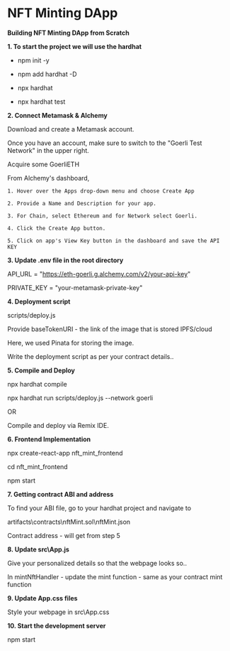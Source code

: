 # NFT Minting DApp

**Building NFT Minting DApp from Scratch**

**1. To start the project we will use the hardhat** 

  - npm init -y

  - npm add hardhat -D

  - npx hardhat

  - npx hardhat test

**2. Connect Metamask & Alchemy** 

  Download and create a Metamask account.

  Once you have an account, make sure to switch to the "Goerli Test Network" in the upper right.

  Acquire some GoerliETH
  

  From Alchemy's dashboard,

    1. Hover over the Apps drop-down menu and choose Create App

    2. Provide a Name and Description for your app.

    3. For Chain, select Ethereum and for Network select Goerli.

    4. Click the Create App button.

    5. Click on app's View Key button in the dashboard and save the API KEY

**3. Update .env file in the root directory** 

  API\_URL = "https://eth-goerli.g.alchemy.com/v2/your-api-key"

  PRIVATE\_KEY = "your-metamask-private-key"

**4. Deployment script** 

scripts/deploy.js

  Provide baseTokenURI - the link of the image that is stored IPFS/cloud

  Here, we used Pinata for storing the image.

  Write the deployment script as per your contract details..

**5. Compile and Deploy** 

  npx hardhat compile

  npx hardhat run scripts/deploy.js --network goerli

  OR

  Compile and deploy via Remix IDE.

**6. Frontend Implementation** 

  npx create-react-app nft\_mint\_frontend

  cd nft\_mint\_frontend

  npm start

**7. Getting contract ABI and address** 

  To find your ABI file, go to your hardhat project and navigate to

  artifacts\contracts\nftMint.sol\nftMint.json

  Contract address - will get from step 5

**8. Update src\App.js** 

  Give your personalized details so that the webpage looks so..

  In mintNftHandler - update the mint function - same as your contract mint function

**9. Update App.css files** 

  Style your webpage in src\App.css

**10. Start the development server** 

  npm start
  
